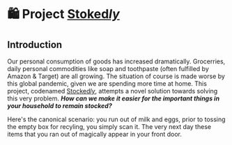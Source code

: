 # 🛍️ Project [Stoked*ly*](https://www.stockedly.com/)

## Introduction
Our personal consumption of goods has increased dramatically. Grocerries, daily personal commodities like soap and toothpaste (often fulfilled by Amazon & Target) are all growing. The situation of course is made worse by this global pandemic, given we are spending more time at home. This project, codenamed [Stocked*ly*](https://www.stockedly.com/), attempts a novel solution towards solving this very problem. ***How can we make it easier for the important things in your household to remain **stocked**?*** 

Here's the canonical scenario: you run out of milk and eggs, prior to tossing the empty box for recyling, you simply scan it. The very next day these items that you ran out of magically appear in your front door. 
